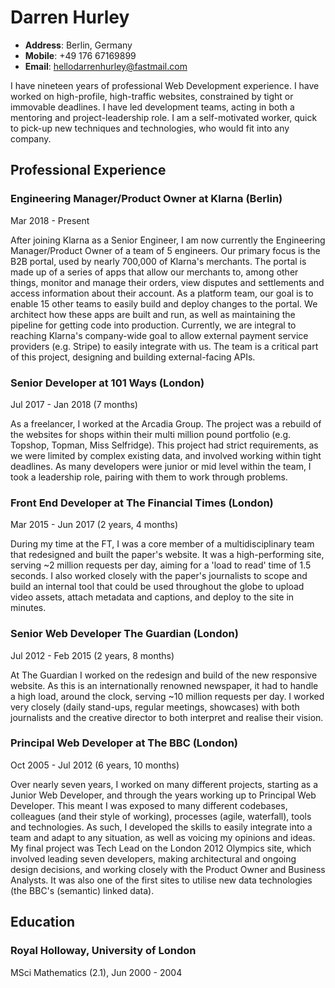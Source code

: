 # Darren Hurley

* **Address**: Berlin, Germany
* **Mobile**: +49 176 67169899
* **Email**: hellodarrenhurley@fastmail.com

I have nineteen years of professional Web Development experience. I have worked on high-profile, high-traffic websites, constrained by tight or immovable deadlines. I have led development teams, acting in both a mentoring and project-leadership role. I am a self-motivated worker, quick to pick-up new techniques and technologies, who would fit into any company.

## Professional Experience

### Engineering Manager/Product Owner at Klarna (Berlin)
Mar 2018 - Present

After joining Klarna as a Senior Engineer, I am now currently the Engineering Manager/Product Owner of a team of 5 engineers.
Our primary focus is the B2B portal, used by nearly 700,000 of Klarna's merchants. The portal is made up of a series of apps that allow our merchants to, among other things, monitor and manage their orders, view disputes and settlements and access information about their account.
As a platform team, our goal is to enable 15 other teams to easily build and deploy changes to the portal. We architect how these apps are built and run, as well as maintaining the pipeline for getting code into production.
Currently, we are integral to reaching Klarna's company-wide goal to allow external payment service providers (e.g. Stripe) to easily integrate with us. The team is a critical part of this project, designing and building external-facing APIs.

### Senior Developer at 101 Ways (London)
Jul 2017 - Jan 2018 (7 months)

As a freelancer, I worked at the Arcadia Group. The project was a rebuild of the websites for shops within their multi million pound portfolio (e.g. Topshop, Topman, Miss Selfridge). This project had strict requirements, as we were limited by complex existing data, and involved working within tight deadlines.
As many developers were junior or mid level within the team, I took a leadership role, pairing with them to work through problems.

### Front End Developer at The Financial Times (London)
Mar 2015 - Jun 2017 (2 years, 4 months)

During my time at the FT, I was a core member of a multidisciplinary team that redesigned and built the paper's website. It was a high-performing site, serving ~2 million requests per day, aiming for a 'load to read' time of 1.5 seconds.
I also worked closely with the paper's journalists to scope and build an internal tool that could be used throughout the globe to upload video assets, attach metadata and captions, and deploy to the site in minutes.

### Senior Web Developer The Guardian (London)
Jul 2012 - Feb 2015 (2 years, 8 months)

At The Guardian I worked on the redesign and build of the new responsive website. As this is an internationally renowned newspaper, it had to handle a high load, around the clock, serving ~10 million requests per day.
I worked very closely (daily stand-ups, regular meetings, showcases) with both journalists and the creative director to both interpret and realise their vision.

### Principal Web Developer at The BBC (London)
Oct 2005 - Jul 2012 (6 years, 10 months)

Over nearly seven years, I worked on many different projects, starting as a Junior Web Developer, and through the years working up to Principal Web Developer. This meant I was exposed to many different codebases, colleagues (and their style of working), processes (agile, waterfall), tools and technologies. As such, I developed the skills to easily integrate into a team and adapt to any situation, as well as voicing my opinions and ideas.
My final project was Tech Lead on the London 2012 Olympics site, which involved leading seven developers, making architectural and ongoing design decisions, and working closely with the Product Owner and Business Analysts. It was also one of the first sites to utilise new data technologies (the BBC's (semantic) linked data).

## Education

### Royal Holloway, University of London
MSci Mathematics (2.1), Jun 2000 - 2004

